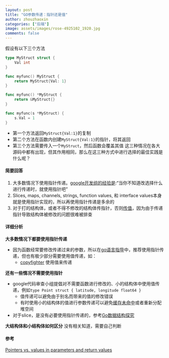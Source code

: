 ```yaml
---
layout: post
title: "GO参数传递：指针还是值"
author: zhouzhaoxin
categories: ["后端"]
image: assets/images/rose-4925102_1920.jpg
comments: false
---
```

假设有以下三个方法
```go
type MyStruct struct {
    Val int
}

func myfunc() MyStruct {
    return MyStruct{Val: 1}
}

func myfunc() *MyStruct {
    return &MyStruct{}
}

func myfunc(s *MyStruct) {
    s.Val = 1
}
```
- 第一个方法返回`MyStruct{Val:1}`的复制
- 第二个方法在函数内创建`MyStruct{Val:1}`的指针，将其返回
- 第三个方法需要传入一个`MyStruct`，然后函数会覆盖其值
这三种情况在各大源码中都有出现，但其作用相同，那么在这三种方式中进行选择的最佳实践是什么呢？

#### 简要回答
1. 大多数情况下使用指针传递。[google开发组的经验是](https://github.com/golang/go/wiki/CodeReviewComments#receiver-type):“当你不知道改选择什么进行传递时，就使用指针吧”
2. Slices, maps, channels, strings, function values, 和 interface values本身就是使用指针实现的，所以再使用指针传递是多余的
3. 对于打的结构体，或者不得不修改的结构体传指针，否则[传值](https://github.com/golang/go/wiki/CodeReviewComments#pass-values)，因为由于传递指针导致结构体被修改的问题很难被排查

#### 详细分析
**大多数情况下都要使用指针传递**
- 因为函数经常要修改传递过来的参数，所以在[go语言指导](https://github.com/golang/go/wiki/CodeReviewComments#receiver-type)中，推荐使用指针传递，但也有极少部分需要使用值传递，如：
  - [copyfighter](https://github.com/jmhodges/copyfighter) 使用值来传递

**还有一些情况不需要使用指针**
- google代码审查小组提倡对不需要函数进行修改的、小的结构体中使用值传递，例如`type Point struct { latitude, longitude float64 }`
   - 值传递可以避免由于别名而带来的值的修改错误
   - 有时使用小的结构体的值进行参数传递可以避免[缓存未命中](https://en.wikipedia.org/wiki/Locality_of_reference)或者重新分配堆空间
- 对于slice，是没有必要使用指针传递的，参考[Go数据结构探究](https://research.swtch.com/godata)

**大结构体和小结构体如何区分**
没有相关知道，需要自己判断

#### 参考
[Pointers vs. values in parameters and return values](https://stackoverflow.com/questions/23542989/pointers-vs-values-in-parameters-and-return-values)




